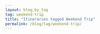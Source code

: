 ```yaml
---
layout: blog_by_tag
tag: weekend-trip
title: "Itineraries tagged Weekend Trip"
permalink: /blog/tag/weekend-trip/
---
```

